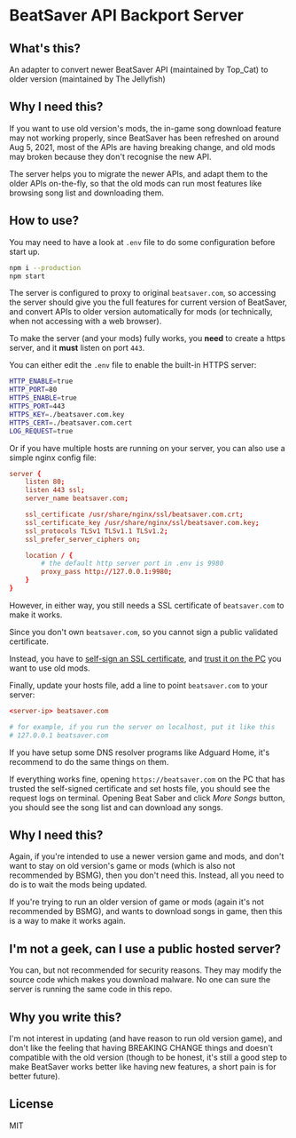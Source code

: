 # BeatSaver API Backport Server

## What's this?

An adapter to convert newer BeatSaver API (maintained by Top_Cat) to older version (maintained by The Jellyfish)


## Why I need this?

If you want to use old version's mods, the in-game song download feature may not working properly, since BeatSaver has been refreshed on around Aug 5, 2021, most of the APIs are having breaking change, and old mods may broken because they don't recognise the new API.

The server helps you to migrate the newer APIs, and adapt them to the older APIs on-the-fly, so that the old mods can run most features like browsing song list and downloading them.


## How to use?

You may need to have a look at `.env` file to do some configuration before start up.

```sh
npm i --production
npm start
```

The server is configured to proxy to original `beatsaver.com`, so accessing the server should give you the full features for current version of BeatSaver, and convert APIs to older version automatically for mods (or technically, when not accessing with a web browser).

To make the server (and your mods) fully works, you **need** to create a https server, and it **must** listen on port `443`.

You can either edit the `.env` file to enable the built-in HTTPS server:

```bash
HTTP_ENABLE=true
HTTP_PORT=80
HTTPS_ENABLE=true
HTTPS_PORT=443
HTTPS_KEY=./beatsaver.com.key
HTTPS_CERT=./beatsaver.com.cert
LOG_REQUEST=true
```

Or if you have multiple hosts are running on your server, you can also use a simple nginx config file:

```conf
server {
	listen 80;
	listen 443 ssl;
	server_name beatsaver.com;

	ssl_certificate /usr/share/nginx/ssl/beatsaver.com.crt;
    ssl_certificate_key /usr/share/nginx/ssl/beatsaver.com.key;
    ssl_protocols TLSv1 TLSv1.1 TLSv1.2;
    ssl_prefer_server_ciphers on;

	location / {
		# the default http server port in .env is 9980
		proxy_pass http://127.0.0.1:9980;
	}
}
```

However, in either way, you still needs a SSL certificate of `beatsaver.com` to make it works.

Since you don't own `beatsaver.com`, so you cannot sign a public validated certificate.

Instead, you have to [self-sign an SSL certificate](https://www.google.com/search?q=how+to+generate+a+self-signed+ssl), and [trust it on the PC](https://www.google.com/search?q=how+to+trust+a+self-signed+ssl) you want to use old mods.

Finally, update your hosts file, add a line to point `beatsaver.com` to your server:

```conf
<server-ip> beatsaver.com

# for example, if you run the server on localhost, put it like this
# 127.0.0.1 beatsaver.com
```

If you have setup some DNS resolver programs like Adguard Home, it's recommend to do the same things on them.

If everything works fine, opening `https://beatsaver.com` on the PC that has trusted the self-signed certificate and set hosts file, you should see the request logs on terminal. Opening Beat Saber and click _More Songs_ button, you should see the song list and can download any songs.


## Why I need this?

Again, if you're intended to use a newer version game and mods, and don't want to stay on old version's game or mods (which is also not recommended by BSMG), then you don't need this. Instead, all you need to do is to wait the mods being updated.

If you're trying to run an older version of game or mods (again it's not recommended by BSMG), and wants to download songs in game, then this is a way to make it works again. 


## I'm not a geek, can I use a public hosted server?

You can, but not recommended for security reasons. They may modify the source code which makes you download malware. No one can sure the server is running the same code in this repo.


## Why you write this?

I'm not interest in updating (and have reason to run old version game), and don't like the feeling that having BREAKING CHANGE things and doesn't compatible with the old version (though to be honest, it's still a good step to make BeatSaver works better like having new features, a short pain is for better future).


## License

MIT
